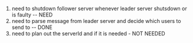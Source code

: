 1. need to shutdown follower server whenever leader server shutsdown or is faulty -- NEED
2. need to parse message from leader server and decide which users to send to -- DONE
3. need to plan out the serverId and if it is needed - NOT NEEDED
